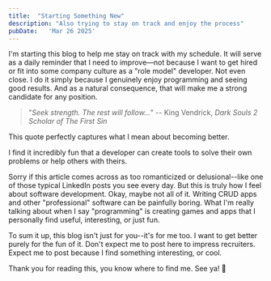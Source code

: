 ```yaml
---
title:  "Starting Something New"
description: "Also trying to stay on track and enjoy the process"
pubDate:   'Mar 26 2025'
---
```


I'm starting this blog to help me stay on track with my schedule. It will serve as a daily reminder that I need to improve—not because I want to get hired or fit into some company culture as a "role model" developer. Not even close. I do it simply because I genuinely enjoy programming and seeing good results. And as a natural consequence, that will make me a strong candidate for any position.

> "*Seek strength. The rest will follow...*" -- King Vendrick, *Dark Souls 2 Scholar of The First Sin*

This quote perfectly captures what I mean about becoming better.

I find it incredibly fun that a developer can create tools to solve their own problems or help others with theirs.

Sorry if this article comes across as too romanticized or delusional--like one of those typical LinkedIn posts you see every day. But this is truly how I feel about software development. Okay, maybe not all of it. Writing CRUD apps and other "professional" software can be painfully boring. What I'm really talking about when I say "programming" is creating games and apps that I personally find useful, interesting, or just fun.

To sum it up, this blog isn't just for you--it's for me too. I want to get better purely for the fun of it. Don't expect me to post here to impress recruiters. Expect me to post because I find something interesting, or cool.

Thank you for reading this, you know where to find me. See ya! 👋
